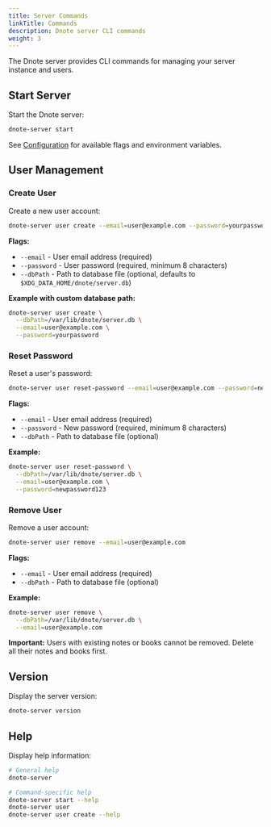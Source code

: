 ```yaml
---
title: Server Commands
linkTitle: Commands
description: Dnote server CLI commands
weight: 3
---
```


The Dnote server provides CLI commands for managing your server instance and users.

## Start Server

Start the Dnote server:

```bash
dnote-server start
```

See [Configuration](../configuration/) for available flags and environment variables.

## User Management

### Create User

Create a new user account:

```bash
dnote-server user create --email=user@example.com --password=yourpassword
```

**Flags:**
- `--email` - User email address (required)
- `--password` - User password (required, minimum 8 characters)
- `--dbPath` - Path to database file (optional, defaults to `$XDG_DATA_HOME/dnote/server.db`)

**Example with custom database path:**

```bash
dnote-server user create \
  --dbPath=/var/lib/dnote/server.db \
  --email=user@example.com \
  --password=yourpassword
```

### Reset Password

Reset a user's password:

```bash
dnote-server user reset-password --email=user@example.com --password=newpassword
```

**Flags:**
- `--email` - User email address (required)
- `--password` - New password (required, minimum 8 characters)
- `--dbPath` - Path to database file (optional)

**Example:**

```bash
dnote-server user reset-password \
  --dbPath=/var/lib/dnote/server.db \
  --email=user@example.com \
  --password=newpassword123
```

### Remove User

Remove a user account:

```bash
dnote-server user remove --email=user@example.com
```

**Flags:**
- `--email` - User email address (required)
- `--dbPath` - Path to database file (optional)

**Example:**

```bash
dnote-server user remove \
  --dbPath=/var/lib/dnote/server.db \
  --email=user@example.com
```

**Important:** Users with existing notes or books cannot be removed. Delete all their notes and books first.

## Version

Display the server version:

```bash
dnote-server version
```

## Help

Display help information:

```bash
# General help
dnote-server

# Command-specific help
dnote-server start --help
dnote-server user
dnote-server user create --help
```
